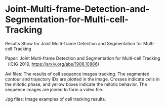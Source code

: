 # Joint-Multi-frame-Detection-and-Segmentation-for-Multi-cell-Tracking

Results Show for Joint Multi-frame Detection and Segmentation for Multi-cell Tracking

Paper: Joint Multi-frame Detection and Segmentation for Multi-cell Tracking（ICIG 2019, https://arxiv.org/abs/1906.10886)

Avi files: The results of cell sequence images tracking. The segmented contour and trajectory IDs are plotted in the image. Crosses indicate cells in the mitotic phase, and yellow boxes indicate the mitotic behavior. The sequence images are joined to form a video file.

Jpg files: Image examples of cell tracking results.
